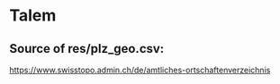 # Talem

## Source of res/plz_geo.csv:
https://www.swisstopo.admin.ch/de/amtliches-ortschaftenverzeichnis

